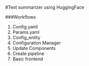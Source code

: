 #Text summarizer using HuggingFace

###Workflows

1. Config.yaml
2. Params.yaml
3. Config_entity
4. Configuration Manager
5. Update Components
6. Create pipeline
7. Basic frontend
